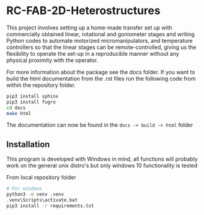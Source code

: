 # RC-FAB-2D-Heterostructures
This project involves setting up a home-made transfer set up with commercially obtained linear, rotational and goniometer stages and writing Python codes to automate motorized micromanipulators, and temperature controllers so that the linear stages can be remote-controlled, giving us the flexibility to operate the set-up in a reproducible manner without any physical proximity with the operator.

For more information about the package see the docs folder. If you want to build the html documentation from the .rst files run the following code from within the repository folder.

```bash
pip3 install sphinx
pip3 install fugro
cd docs
make html
```

The documentation can now be found in the `docs -> build -> html` folder

## Installation
This program is developed with Windows in mind, all functions will probably work on the general unix distro's but only windows 10 functionality is tested

From local repository folder
```bash
# For windows
python3 -m venv .venv
.venv\Scripts\activate.bat
pip3 install -r requirements.txt
```


